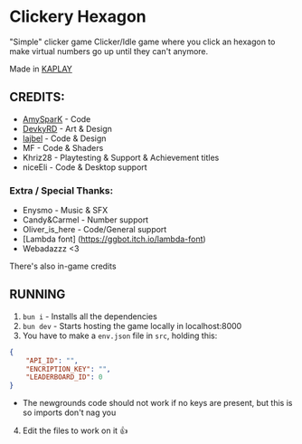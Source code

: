 # Clickery Hexagon

"Simple" clicker game
Clicker/Idle game where you click an hexagon to make virtual numbers go up until they can't anymore.

Made in [KAPLAY](https://kaplayjs.com)

## CREDITS:
- [AmySparK](https://amyspark-ng.github.io) - Code
- [DevkyRD](https://twitter.com/devkyRD) - Art & Design
- [lajbel](https://lajbel.com) - Code & Design
- MF - Code & Shaders
- Khriz28 - Playtesting & Support & Achievement titles
- niceEli - Code & Desktop support

### Extra / Special Thanks:
- Enysmo - Music & SFX
- Candy&Carmel - Number support
- Oliver_is_here - Code/General support
- [Lambda font] (https://ggbot.itch.io/lambda-font)
- Webadazzz <3

There's also in-game credits

## RUNNING
1. `bun i` - Installs all the dependencies
2. `bun dev` - Starts hosting the game locally in localhost:8000
3. You have to make a `env.json` file in `src`, holding this:
```json
{
	"API_ID": "",
	"ENCRIPTION_KEY": "",
	"LEADERBOARD_ID": 0
}
```
- The newgrounds code should not work if no keys are present, but this is so imports don't nag you
4. Edit the files to work on it :thumbsup:
